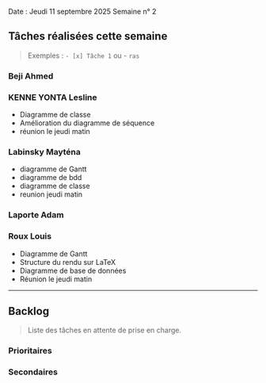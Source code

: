 Date : Jeudi 11 septembre 2025
Semaine n° 2

## Tâches réalisées cette semaine

> Exemples : `- [x] Tâche 1` ou - `ras`

### Beji Ahmed


### KENNE YONTA Lesline
- Diagramme de classe
- Amélioration du diagramme de séquence
- réunion le jeudi matin

### Labinsky Mayténa
- diagramme de Gantt
- diagramme de bdd
- diagramme de classe
- reunion jeudi matin

### Laporte Adam

### Roux Louis

- Diagramme de Gantt
- Structure du rendu sur LaTeX
- Diagramme de base de données
- Réunion le jeudi matin

---

## Backlog

> Liste des tâches en attente de prise en charge.

### Prioritaires


### Secondaires
